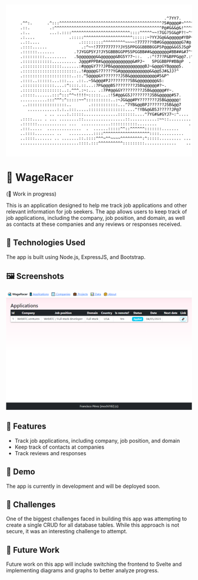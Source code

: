 <pre id="tiresult" style="font-size: 11px; background-color: #ffffff; color: #000000; padding: 4px 5px; --fs: 11px;">                                                                                                    
                                                                                                    
                                                                .^7YY7.                             
     .^^:.      .^:::^^^^^^^^^^^^^^^^^^^^^^^^^^^^^^^^^^^^^^^^^^?5#@@@@#~^^^^^^^^^^^^^^^^^^^^^:.     
     .::.        .:^^^^^^^^^^^^^^^^^^^^^^^^^^^^^^^^^^^^^^^^^^^^P@#&amp;&amp;&amp;@&amp;!^^^^^^~~~~~~~~~~~~~^:..     
     .:..        ...:.::::^^^^^^^^^^^^^^^^^^^^^^^^::::^^^^^~~!7GG?5G&amp;@P?!~^^^^^^^^^^^^~~^~^.        
     .:....              .:::::^^^^^^^^^^^^^^^^^^^^::::::~?YYJG@&amp;&amp;@@@@@#YBP~^^^^^^^^^^^^^::^~^.     
     ..::....                .:::::::::^^^^^^^^^~~~~!7777??YB#GG@@@@@@@G7#@!^^^^^^^^^^^:::^^~!:     
     .::::......              .:^~~!77777777??JY55PPGGGBBBBGGP5P@@@&amp;&amp;G5J5@P:^^^^^^^^^::^^^^^^^.     
     .::::::.......        .?JYGGP5YJ?JY5GBBBGGPP55PGGBB##&amp;@@@@@@@#BB##&amp;#7^^^^^^^^^:::.  ..:.       
     .:::::::::.........   .5@@@@@@@&amp;&amp;@@@@@@&amp;BG5Y?7~::.  .:^!7??P&amp;BPPG@@7.:^^^^^^^^^^^. ......      
     .::::::::::::.......... J@@@#PPB#&amp;@@@@@@@@@@@@&amp;#PJ~   5PGGBBPP#BB@P  ..:::::^^::.......::.     
     .::::::::::::::::.......:#@@@&amp;Y7??JPB&amp;@@@@@@@@@@@@@BJ~&amp;@@@GYB@@@@5.     .::^^~^^^^^^^^^^^.     
     .::::::::::::::::::::::..!#@@@@G?7????YG#@@@@@@@@@@@@&amp;&amp;@@5J#&amp;JJ?^        :~!!~~^^^^^^^~~!:     
     .::::::::::::::::::::..::.^5@@@@&amp;Y???????J5B&amp;@@@@@@@@@@@#5&amp;P^           :!!~~~~~~~~~~~^~~:     
     .::::..::::::...:::... .::..~5&amp;@@@#PJ????????5B&amp;@@@@@@@@&amp;5:             ~!~~~~!!!!~~!!~~~:     
     .:::::::::::::....:^::::.::...:7P&amp;@@@B5????????J5B&amp;@@@@@#?~.            ~~!!~!777!!!777~~:     
     .::::::::::::::::..:.^^^.:~:... .:7P#@@&amp;GY????????J5B&amp;@@@@@#Y~.         ^~~~~77777!77777~:     
     .:::::.......:::^:::^^~!!!!~:::::...:!5#@@&amp;G5J???????J5B&amp;@@@@@#57.      .^~~!77777!7777?!.     
     ...........:::^^^:^:::::~~^::::::::::..:~JG&amp;@@#PY???????J5B&amp;@@@@@!       .^~!77777!!7777?^     
      ..::::::::::::::::..       .:::::::::::...^7YB&amp;@@BPJ??????J5B&amp;@@7         :~77777!!7777?^     
        ............:.:..:::.....:::::::::::::::....^!YB&amp;@&amp;B5J?????JP@7          .^!77!!!!777?^     
               . .. ....:.:::::..............:::::::....^7YG#&amp;#GYJ7~:^....         .~777!!!777^     
     .::::.... . ... ........::.................::...........:~~::..............     ^!!77!!!7^     
     .::::::............ ...  ............:::::::::::........             .............:^77!!7:     
     .:::.....  ..............  .  ......:::::^^::^^^^^^:::::::.......      .............::^^^.     
     ..::::........ ..   ..........::::^^^^^^^^^^^^^^^^^^^::::..........           ...........      
     ..::::....... .. .......::.::::^^^~^^~~~~^^^^^^^^^:^:::::......... ...  .....      . ....      
     ........................::::.:::^^^^^^^^^^:::::::::.............    .. ............. . ..      
                                                                                                    
                                                                                                    
</pre>

# 🌊 WageRacer

(🚧 Work in progress)

This is an application designed to help me track job applications and other relevant information for job seekers. The app allows users to keep track of job applications, including the company, job position, and domain, as well as contacts at these companies and any reviews or responses received.

## 🚀 Technologies Used

The app is built using Node.js, ExpressJS, and Bootstrap.

## 🖼️ Screenshots

<p align="center">
  <img src="./readme_pics/screenshot1.png" alt="Screenshot 1">
</p>

## 🌟 Features

* Track job applications, including company, job position, and domain
* Keep track of contacts at companies
* Track reviews and responses

## 🎥 Demo

The app is currently in development and will be deployed soon.

## 🤔 Challenges

One of the biggest challenges faced in building this app was attempting to create a single CRUD for all database tables. While this approach is not secure, it was an interesting challenge to attempt.

## 🔮 Future Work

Future work on this app will include switching the frontend to Svelte and implementing diagrams and graphs to better analyze progress.